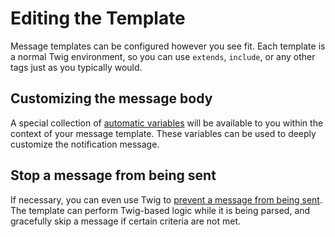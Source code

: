 # Editing the Template

Message templates can be configured however you see fit. Each template is a normal Twig environment, so you can use `extends`, `include`, or any other tags just as you typically would.


## Customizing the message body

A special collection of [automatic variables](/messages/variables/) will be available to you within the context of your message template. These variables can be used to deeply customize the notification message.

## Stop a message from being sent

If necessary, you can even use Twig to [prevent a message from being sent](/messages/skip/). The template can perform Twig-based logic while it is being parsed, and gracefully skip a message if certain criteria are not met.
